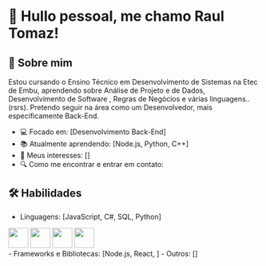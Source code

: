 # 👋 Hullo pessoal, me chamo Raul Tomaz!

## 🚀 Sobre mim
Estou cursando o Ensino Técnico em Desenvolvimento de Sistemas na Etec de Embu, aprendendo sobre Análise de Projeto e de Dados, Desenvolvimento de Software
, Regras de Negócios e várias linguagens..(rsrs).
Pretendo seguir na área como um Desenvolvedor, mais especificamente Back-End.
- 💻 Focado em: [Desenvolvimento Back-End]
- 📚 Atualmente aprendendo: [Node.js, Python, C++]
- 🎯 Meus interesses: []
- 🔍 Como me encontrar e entrar em contato:
<div>
<a src="https://www.instagram.com/raul.tomaz/">
</div>
  
## 🛠️ Habilidades
- Linguagens: [JavaScript, C#, SQL, Python]
<div>
<img src="https://cdn.jsdelivr.net/gh/devicons/devicon@latest/icons/javascript/javascript-original.svg" width="40" height="40"/>
<img src="https://cdn.jsdelivr.net/gh/devicons/devicon@latest/icons/csharp/csharp-original.svg" width="40" height="40"/>
<img src="https://cdn.jsdelivr.net/gh/devicons/devicon@latest/icons/mysql/mysql-original.svg" width="40" height="40"/>
<img src="https://icongr.am/devicon/python-original.svg?size=94&color=f3ecec" width="40" height="40"/>
</div>
- Frameworks e Bibliotecas: [Node.js, React, ]
- Outros: []
